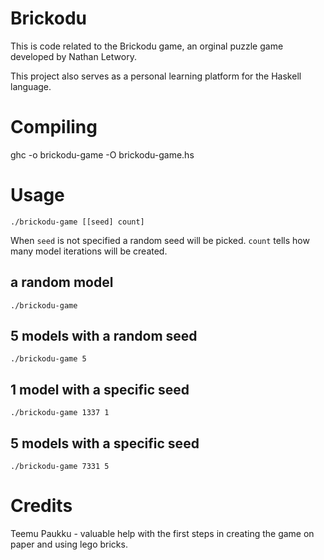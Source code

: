 Brickodu
========

This is code related to the Brickodu game, an orginal puzzle game developed by 
Nathan Letwory.

This project also serves as a personal learning platform for the Haskell language.

Compiling
=========

ghc -o brickodu-game -O brickodu-game.hs

Usage
=====

	./brickodu-game [[seed] count]

When `seed` is not specified a random seed will be picked. `count` tells how many model iterations will be created.

## a random model

	./brickodu-game

## 5 models with a random seed

	./brickodu-game 5

## 1 model with a specific seed

	./brickodu-game 1337 1

## 5 models with a specific seed

	./brickodu-game 7331 5

Credits
=======

Teemu Paukku - valuable help with the first steps in creating the game on paper 
and using lego bricks.
